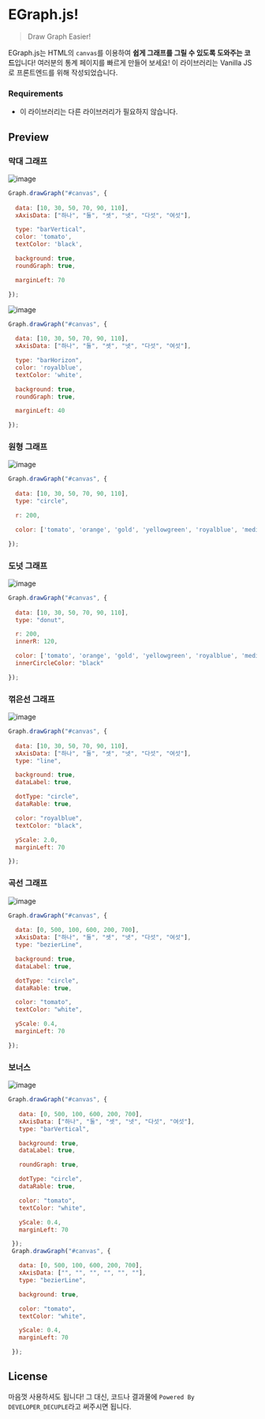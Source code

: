 # EGraph.js! 
> Draw Graph Easier!

EGraph.js는 HTML의 `canvas`를 이용하여 **쉽게 그래프를 그릴 수 있도록 도와주는 코드**입니다!
여러분의 통계 페이지를 빠르게 만들어 보세요! 이 라이브러리는 Vanilla JS로 프론트엔드를 위해 작성되었습니다.

### Requirements
 * 이 라이브러리는 다른 라이브러리가 필요하지 않습니다.
 
## Preview
### 막대 그래프
![image](https://user-images.githubusercontent.com/64447484/127447723-71e2dba0-ef80-4574-b876-8f54358ca61c.png)
```js
Graph.drawGraph("#canvas", {
    
  data: [10, 30, 50, 70, 90, 110],
  xAxisData: ["하나", "둘", "셋", "넷", "다섯", "여섯"],

  type: "barVertical",
  color: 'tomato',
  textColor: 'black',

  background: true,
  roundGraph: true,

  marginLeft: 70

});
```
![image](https://user-images.githubusercontent.com/64447484/127448036-09042767-b7f9-494a-83db-d884fc72ccb1.png)
```js
Graph.drawGraph("#canvas", {
    
  data: [10, 30, 50, 70, 90, 110],
  xAxisData: ["하나", "둘", "셋", "넷", "다섯", "여섯"],

  type: "barHorizon",
  color: 'royalblue',
  textColor: 'white',

  background: true,
  roundGraph: true,

  marginLeft: 40

});
```

### 원형 그래프
![image](https://user-images.githubusercontent.com/64447484/127448205-46fc0c85-f1a4-4eb4-a9d3-62ab624d0088.png)
```js
Graph.drawGraph("#canvas", {
    
  data: [10, 30, 50, 70, 90, 110],
  type: "circle",

  r: 200,

  color: ['tomato', 'orange', 'gold', 'yellowgreen', 'royalblue', 'mediumpurple']

});
```

### 도넛 그래프
![image](https://user-images.githubusercontent.com/64447484/127448703-b591a2b9-ccc6-4fb2-940e-2d3667c69d24.png)
```js
Graph.drawGraph("#canvas", {
    
  data: [10, 30, 50, 70, 90, 110],
  type: "donut",

  r: 200,
  innerR: 120,

  color: ['tomato', 'orange', 'gold', 'yellowgreen', 'royalblue', 'mediumpurple'],
  innerCircleColor: "black"

});
```

### 꺾은선 그래프
![image](https://user-images.githubusercontent.com/64447484/127449061-8da85403-becb-4c9c-bf9b-cbff24a66d6f.png)
```js
Graph.drawGraph("#canvas", {
    
  data: [10, 30, 50, 70, 90, 110],
  xAxisData: ["하나", "둘", "셋", "넷", "다섯", "여섯"],
  type: "line",

  background: true,
  dataLabel: true,

  dotType: "circle",
  dataRable: true,

  color: "royalblue",
  textColor: "black",

  yScale: 2.0,
  marginLeft: 70

});
```

### 곡선 그래프
![image](https://user-images.githubusercontent.com/64447484/127449389-eadbfdc5-461b-4e09-ae8f-e0e8efa8a05a.png)
```js
Graph.drawGraph("#canvas", {
    
  data: [0, 500, 100, 600, 200, 700],
  xAxisData: ["하나", "둘", "셋", "넷", "다섯", "여섯"],
  type: "bezierLine",

  background: true,
  dataLabel: true,

  dotType: "circle",
  dataRable: true,

  color: "tomato",
  textColor: "white",

  yScale: 0.4,
  marginLeft: 70

});
```

### 보너스
![image](https://user-images.githubusercontent.com/64447484/127450442-646139c7-13ed-44ae-a62e-17c43e587615.png)
```js
Graph.drawGraph("#canvas", {
    
   data: [0, 500, 100, 600, 200, 700],
   xAxisData: ["하나", "둘", "셋", "넷", "다섯", "여섯"],
   type: "barVertical",

   background: true,
   dataLabel: true,

   roundGraph: true,

   dotType: "circle",
   dataRable: true,

   color: "tomato",
   textColor: "white",

   yScale: 0.4,
   marginLeft: 70

 });
 Graph.drawGraph("#canvas", {

   data: [0, 500, 100, 600, 200, 700],
   xAxisData: ["", "", "", "", "", ""],
   type: "bezierLine",

   background: true,

   color: "tomato",
   textColor: "white",

   yScale: 0.4,
   marginLeft: 70

 });
  ```


## License
마음껏 사용하셔도 됩니다! 그 대신, 코드나 결과물에 `Powered By DEVELOPER_DECUPLE`라고 써주시면 됩니다.
